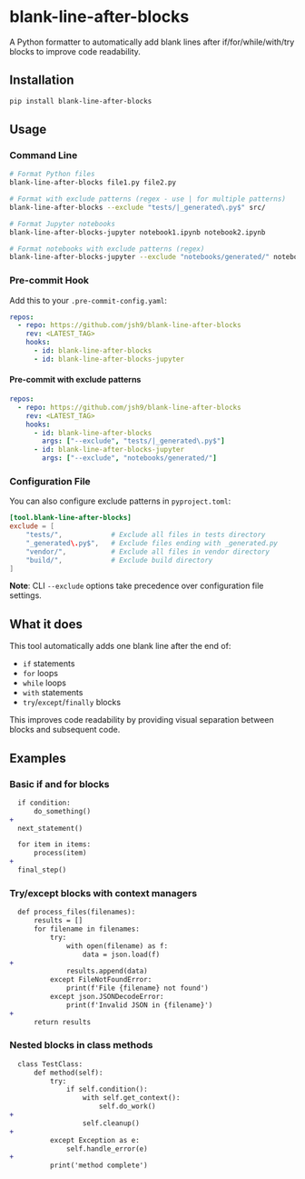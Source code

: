 # blank-line-after-blocks

A Python formatter to automatically add blank lines after if/for/while/with/try
blocks to improve code readability.

## Installation

```bash
pip install blank-line-after-blocks
```

## Usage

### Command Line

```bash
# Format Python files
blank-line-after-blocks file1.py file2.py

# Format with exclude patterns (regex - use | for multiple patterns)
blank-line-after-blocks --exclude "tests/|_generated\.py$" src/

# Format Jupyter notebooks
blank-line-after-blocks-jupyter notebook1.ipynb notebook2.ipynb

# Format notebooks with exclude patterns (regex)
blank-line-after-blocks-jupyter --exclude "notebooks/generated/" notebooks/
```

### Pre-commit Hook

Add this to your `.pre-commit-config.yaml`:

```yaml
repos:
  - repo: https://github.com/jsh9/blank-line-after-blocks
    rev: <LATEST_TAG>
    hooks:
      - id: blank-line-after-blocks
      - id: blank-line-after-blocks-jupyter
```

#### Pre-commit with exclude patterns

```yaml
repos:
  - repo: https://github.com/jsh9/blank-line-after-blocks
    rev: <LATEST_TAG>
    hooks:
      - id: blank-line-after-blocks
        args: ["--exclude", "tests/|_generated\.py$"]
      - id: blank-line-after-blocks-jupyter
        args: ["--exclude", "notebooks/generated/"]
```

### Configuration File

You can also configure exclude patterns in `pyproject.toml`:

```toml
[tool.blank-line-after-blocks]
exclude = [
    "tests/",            # Exclude all files in tests directory
    "_generated\.py$",   # Exclude files ending with _generated.py
    "vendor/",           # Exclude all files in vendor directory
    "build/",            # Exclude build directory
]
```

**Note**: CLI `--exclude` options take precedence over configuration file
settings.

## What it does

This tool automatically adds one blank line after the end of:

- `if` statements
- `for` loops
- `while` loops
- `with` statements
- `try`/`except`/`finally` blocks

This improves code readability by providing visual separation between blocks
and subsequent code.

## Examples

### Basic if and for blocks

```diff
  if condition:
      do_something()
+
  next_statement()

  for item in items:
      process(item)
+
  final_step()
```

### Try/except blocks with context managers

```diff
  def process_files(filenames):
      results = []
      for filename in filenames:
          try:
              with open(filename) as f:
                  data = json.load(f)
+
              results.append(data)
          except FileNotFoundError:
              print(f'File {filename} not found')
          except json.JSONDecodeError:
              print(f'Invalid JSON in {filename}')
+
      return results
```

### Nested blocks in class methods

```diff
  class TestClass:
      def method(self):
          try:
              if self.condition():
                  with self.get_context():
                      self.do_work()
+
                  self.cleanup()
+
          except Exception as e:
              self.handle_error(e)
+
          print('method complete')
```
